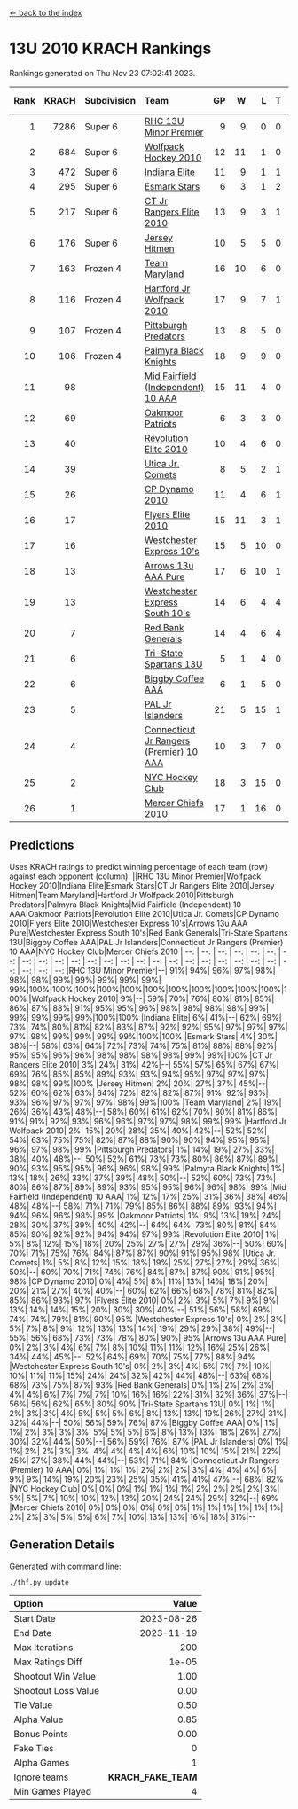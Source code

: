 [<- back to the index](readme.md)
# 13U 2010 KRACH Rankings
Rankings generated on Thu Nov 23 07:02:41 2023.

Rank|KRACH|Subdivision|Team|GP|W|L|T|OTW|OTL|SoS|Exp Wins|Win Diff
---:|---:|:---|:---|---:|---:|---:|---:|---:|---:|---:|---:|---:
1|7286|Super 6|[RHC 13U Minor Premier](https://gamesheetstats.com/seasons/3664/teams/140959/schedule)|9|9|0|0|1|0|118|9.8|-0.0
2|684|Super 6|[Wolfpack Hockey 2010](https://gamesheetstats.com/seasons/3664/teams/140960/schedule)|12|11|1|0|0|1|70|11.9|0.0
3|472|Super 6|[Indiana Elite](https://gamesheetstats.com/seasons/3664/teams/144350/schedule)|11|9|1|1|0|0|90|10.4|0.0
4|295|Super 6|[Esmark Stars](https://gamesheetstats.com/seasons/3664/teams/140972/schedule)|6|3|1|2|0|0|193|4.9|0.0
5|217|Super 6|[CT Jr Rangers Elite 2010](https://gamesheetstats.com/seasons/3664/teams/140955/schedule)|13|9|3|1|1|0|585|10.4|0.0
6|176|Super 6|[Jersey Hitmen](https://gamesheetstats.com/seasons/3664/teams/140961/schedule)|10|5|5|0|1|1|848|5.9|0.0
7|163|Frozen 4|[Team Maryland](https://gamesheetstats.com/seasons/3664/teams/140976/schedule)|16|10|6|0|1|0|925|10.9|0.0
8|116|Frozen 4|[Hartford Jr Wolfpack 2010](https://gamesheetstats.com/seasons/3664/teams/140957/schedule)|17|9|7|1|0|2|943|10.4|0.0
9|107|Frozen 4|[Pittsburgh Predators](https://gamesheetstats.com/seasons/3664/teams/140974/schedule)|13|8|5|0|0|0|135|8.9|0.0
10|106|Frozen 4|[Palmyra Black Knights](https://gamesheetstats.com/seasons/3664/teams/140973/schedule)|18|9|9|0|0|0|912|9.9|0.0
11|98||[Mid Fairfield (Independent) 10 AAA](https://gamesheetstats.com/seasons/3664/teams/140956/schedule)|15|11|4|0|2|0|110|11.9|0.0
12|69||[Oakmoor Patriots](https://gamesheetstats.com/seasons/3664/teams/162748/schedule)|6|3|3|0|0|0|168|3.9|0.0
13|40||[Revolution Elite 2010](https://gamesheetstats.com/seasons/3664/teams/140975/schedule)|10|4|6|0|0|0|134|4.9|0.0
14|39||[Utica Jr. Comets](https://gamesheetstats.com/seasons/3664/teams/140970/schedule)|8|5|2|1|2|0|53|6.4|0.0
15|26||[CP Dynamo 2010](https://gamesheetstats.com/seasons/3664/teams/140968/schedule)|11|4|6|1|0|1|137|5.4|0.0
16|17||[Flyers Elite 2010](https://gamesheetstats.com/seasons/3664/teams/140963/schedule)|15|11|3|1|0|0|8|12.4|0.0
17|16||[Westchester Express 10's](https://gamesheetstats.com/seasons/3664/teams/140967/schedule)|15|5|10|0|0|0|520|5.9|0.0
18|13||[Arrows 13u AAA Pure](https://gamesheetstats.com/seasons/3664/teams/140965/schedule)|17|6|10|1|0|0|124|7.4|0.0
19|13||[Westchester Express South 10's](https://gamesheetstats.com/seasons/3664/teams/140971/schedule)|14|6|4|4|0|1|22|8.9|0.0
20|7||[Red Bank Generals](https://gamesheetstats.com/seasons/3664/teams/140962/schedule)|14|4|6|4|0|1|19|6.9|0.0
21|6||[Tri-State Spartans 13U](https://gamesheetstats.com/seasons/3664/teams/144349/schedule)|5|1|4|0|1|0|111|1.9|0.0
22|6||[Biggby Coffee AAA](https://gamesheetstats.com/seasons/3664/teams/144347/schedule)|6|1|5|0|0|1|162|1.9|0.0
23|5||[PAL Jr Islanders](https://gamesheetstats.com/seasons/3664/teams/140969/schedule)|21|5|15|1|0|0|62|6.4|0.0
24|4||[Connecticut Jr Rangers (Premier) 10 AAA](https://gamesheetstats.com/seasons/3664/teams/140958/schedule)|10|3|7|0|0|0|28|3.9|0.0
25|2||[NYC Hockey Club](https://gamesheetstats.com/seasons/3664/teams/140966/schedule)|18|3|15|0|0|1|68|3.9|0.0
26|1||[Mercer Chiefs 2010](https://gamesheetstats.com/seasons/3664/teams/140964/schedule)|17|1|16|0|0|0|23|1.9|0.0

## Predictions
Uses KRACH ratings to predict winning percentage of each team (row) against each opponent (column).
||RHC 13U Minor Premier|Wolfpack Hockey 2010|Indiana Elite|Esmark Stars|CT Jr Rangers Elite 2010|Jersey Hitmen|Team Maryland|Hartford Jr Wolfpack 2010|Pittsburgh Predators|Palmyra Black Knights|Mid Fairfield (Independent) 10 AAA|Oakmoor Patriots|Revolution Elite 2010|Utica Jr. Comets|CP Dynamo 2010|Flyers Elite 2010|Westchester Express 10's|Arrows 13u AAA Pure|Westchester Express South 10's|Red Bank Generals|Tri-State Spartans 13U|Biggby Coffee AAA|PAL Jr Islanders|Connecticut Jr Rangers (Premier) 10 AAA|NYC Hockey Club|Mercer Chiefs 2010
| --: | --: | --: | --: | --: | --: | --: | --: | --: | --: | --: | --: | --: | --: | --: | --: | --: | --: | --: | --: | --: | --: | --: | --: | --: | --: | --: 
|RHC 13U Minor Premier|--| 91%| 94%| 96%| 97%| 98%| 98%| 98%| 99%| 99%| 99%| 99%| 99%| 99%|100%|100%|100%|100%|100%|100%|100%|100%|100%|100%|100%|100%
|Wolfpack Hockey 2010|  9%|--| 59%| 70%| 76%| 80%| 81%| 85%| 86%| 87%| 88%| 91%| 95%| 95%| 96%| 98%| 98%| 98%| 98%| 99%| 99%| 99%| 99%| 99%|100%|100%
|Indiana Elite|  6%| 41%|--| 62%| 69%| 73%| 74%| 80%| 81%| 82%| 83%| 87%| 92%| 92%| 95%| 97%| 97%| 97%| 97%| 98%| 99%| 99%| 99%| 99%|100%|100%
|Esmark Stars|  4%| 30%| 38%|--| 58%| 63%| 64%| 72%| 73%| 74%| 75%| 81%| 88%| 88%| 92%| 95%| 95%| 96%| 96%| 98%| 98%| 98%| 98%| 99%| 99%|100%
|CT Jr Rangers Elite 2010|  3%| 24%| 31%| 42%|--| 55%| 57%| 65%| 67%| 67%| 69%| 76%| 85%| 85%| 89%| 93%| 93%| 94%| 95%| 97%| 97%| 97%| 98%| 98%| 99%|100%
|Jersey Hitmen|  2%| 20%| 27%| 37%| 45%|--| 52%| 60%| 62%| 63%| 64%| 72%| 82%| 82%| 87%| 91%| 92%| 93%| 93%| 96%| 97%| 97%| 97%| 98%| 99%|100%
|Team Maryland|  2%| 19%| 26%| 36%| 43%| 48%|--| 58%| 60%| 61%| 62%| 70%| 80%| 81%| 86%| 91%| 91%| 92%| 93%| 96%| 96%| 97%| 97%| 98%| 99%| 99%
|Hartford Jr Wolfpack 2010|  2%| 15%| 20%| 28%| 35%| 40%| 42%|--| 52%| 52%| 54%| 63%| 75%| 75%| 82%| 87%| 88%| 90%| 90%| 94%| 95%| 95%| 96%| 97%| 98%| 99%
|Pittsburgh Predators|  1%| 14%| 19%| 27%| 33%| 38%| 40%| 48%|--| 50%| 52%| 61%| 73%| 73%| 80%| 86%| 87%| 89%| 90%| 93%| 95%| 95%| 96%| 96%| 98%| 99%
|Palmyra Black Knights|  1%| 13%| 18%| 26%| 33%| 37%| 39%| 48%| 50%|--| 52%| 60%| 73%| 73%| 80%| 86%| 87%| 89%| 89%| 93%| 95%| 95%| 96%| 96%| 98%| 99%
|Mid Fairfield (Independent) 10 AAA|  1%| 12%| 17%| 25%| 31%| 36%| 38%| 46%| 48%| 48%|--| 58%| 71%| 71%| 79%| 85%| 86%| 88%| 89%| 93%| 94%| 94%| 96%| 96%| 98%| 99%
|Oakmoor Patriots|  1%|  9%| 13%| 19%| 24%| 28%| 30%| 37%| 39%| 40%| 42%|--| 64%| 64%| 73%| 80%| 81%| 84%| 85%| 90%| 92%| 92%| 94%| 94%| 97%| 99%
|Revolution Elite 2010|  1%|  5%|  8%| 12%| 15%| 18%| 20%| 25%| 27%| 27%| 29%| 36%|--| 50%| 60%| 70%| 71%| 75%| 76%| 84%| 87%| 87%| 90%| 91%| 95%| 98%
|Utica Jr. Comets|  1%|  5%|  8%| 12%| 15%| 18%| 19%| 25%| 27%| 27%| 29%| 36%| 50%|--| 60%| 70%| 71%| 74%| 76%| 84%| 87%| 87%| 90%| 91%| 95%| 98%
|CP Dynamo 2010|  0%|  4%|  5%|  8%| 11%| 13%| 14%| 18%| 20%| 20%| 21%| 27%| 40%| 40%|--| 60%| 62%| 66%| 68%| 78%| 81%| 82%| 85%| 86%| 93%| 97%
|Flyers Elite 2010|  0%|  2%|  3%|  5%|  7%|  9%|  9%| 13%| 14%| 14%| 15%| 20%| 30%| 30%| 40%|--| 51%| 56%| 58%| 69%| 74%| 74%| 79%| 81%| 90%| 95%
|Westchester Express 10's|  0%|  2%|  3%|  5%|  7%|  8%|  9%| 12%| 13%| 13%| 14%| 19%| 29%| 29%| 38%| 49%|--| 55%| 56%| 68%| 73%| 73%| 78%| 80%| 90%| 95%
|Arrows 13u AAA Pure|  0%|  2%|  3%|  4%|  6%|  7%|  8%| 10%| 11%| 11%| 12%| 16%| 25%| 26%| 34%| 44%| 45%|--| 52%| 64%| 69%| 70%| 75%| 77%| 88%| 94%
|Westchester Express South 10's|  0%|  2%|  3%|  4%|  5%|  7%|  7%| 10%| 10%| 11%| 11%| 15%| 24%| 24%| 32%| 42%| 44%| 48%|--| 63%| 68%| 68%| 73%| 75%| 87%| 93%
|Red Bank Generals|  0%|  1%|  2%|  2%|  3%|  4%|  4%|  6%|  7%|  7%|  7%| 10%| 16%| 16%| 22%| 31%| 32%| 36%| 37%|--| 56%| 56%| 62%| 65%| 80%| 90%
|Tri-State Spartans 13U|  0%|  1%|  1%|  2%|  3%|  3%|  4%|  5%|  5%|  5%|  6%|  8%| 13%| 13%| 19%| 26%| 27%| 31%| 32%| 44%|--| 50%| 56%| 59%| 76%| 87%
|Biggby Coffee AAA|  0%|  1%|  1%|  2%|  3%|  3%|  3%|  5%|  5%|  5%|  6%|  8%| 13%| 13%| 18%| 26%| 27%| 30%| 32%| 44%| 50%|--| 56%| 59%| 76%| 87%
|PAL Jr Islanders|  0%|  1%|  1%|  2%|  2%|  3%|  3%|  4%|  4%|  4%|  4%|  6%| 10%| 10%| 15%| 21%| 22%| 25%| 27%| 38%| 44%| 44%|--| 53%| 71%| 84%
|Connecticut Jr Rangers (Premier) 10 AAA|  0%|  1%|  1%|  1%|  2%|  2%|  2%|  3%|  4%|  4%|  4%|  6%|  9%|  9%| 14%| 19%| 20%| 23%| 25%| 35%| 41%| 41%| 47%|--| 68%| 82%
|NYC Hockey Club|  0%|  0%|  0%|  1%|  1%|  1%|  1%|  2%|  2%|  2%|  2%|  3%|  5%|  5%|  7%| 10%| 10%| 12%| 13%| 20%| 24%| 24%| 29%| 32%|--| 69%
|Mercer Chiefs 2010|  0%|  0%|  0%|  0%|  0%|  0%|  1%|  1%|  1%|  1%|  1%|  1%|  2%|  2%|  3%|  5%|  5%|  6%|  7%| 10%| 13%| 13%| 16%| 18%| 31%|--

## Generation Details

Generated with command line:
```
./thf.py update
```

| Option | Value |
| :----- | ----: |
| Start Date | 2023-08-26 |
| End Date | 2023-11-19 |
| Max Iterations | 200 |
| Max Ratings Diff | 1e-05 |
| Shootout Win Value | 1.00 |
| Shootout Loss Value | 0.00 |
| Tie Value | 0.50 |
| Alpha Value | 0.85 |
| Bonus Points | 0.00 |
| Fake Ties | 0 |
| Alpha Games | 1 |
| Ignore teams | __KRACH_FAKE_TEAM__ |
| Min Games Played | 4 |

